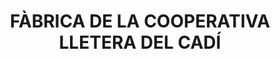 ---
layout: patrimoni-details
title:  "FÀBRICA DE LA COOPERATIVA LLETERA DEL CADÍ"
alt_title: null
class: "Edifici"
area: null
protection: null
addition_date: null
cat_code: null
cbp_code: "INV EX10"
image: "Cooperativa_Cadi.jpg"
card: null
collections: ["patrimoni-arquitectonic"]
coordinates:
  - group1:
        - [1.455876472398897, 42.356716072148089]
        - [1.456847376418517, 42.3566869013789]
        - [1.456913381872971, 42.356636157035602]
        - [1.456972603576674, 42.35609401194548]
        - [1.456970316156052, 42.356093198838536]
        - [1.456971239352739, 42.35608995487317]
        - [1.456971724273677, 42.356087379756218]
        - [1.456972025148439, 42.356084782603951]
        - [1.456972087342099, 42.356082240912599]
        - [1.456971965968046, 42.356079657634425]
        - [1.456971229113421, 42.35607528630144]
        - [1.456970026881112, 42.356071074946342]
        - [1.456969042806099, 42.356068724529429]
        - [1.456967830587194, 42.356066268362461]
        - [1.456965543275285, 42.356062487343777]
        - [1.456962936299009, 42.356059107848751]
        - [1.456960058540396, 42.356056018077368]
        - [1.456957349997176, 42.356053556436876]
        - [1.456954213452658, 42.356051074366576]
        - [1.456950126956826, 42.356048349703507]
        - [1.456947291203689, 42.356046776235416]
        - [1.456944294894798, 42.356045298395578]
        - [1.456941921313962, 42.356044234764894]
        - [1.456938501201928, 42.356042834341181]
        - [1.456934263312456, 42.356041447356581]
        - [1.456929283498126, 42.356040206847965]
        - [1.456924609486166, 42.356039400729671]
        - [1.456922086520543, 42.356039053840938]
        - [1.456916664842563, 42.356038628816059]
        - [1.456916598631241, 42.356037024175976]
        - [1.456008246398422, 42.355935061316174]
        - [1.455935342819647, 42.35597460333392]
        - [1.455821460363036, 42.356671051997004]
        - [1.455876472398897, 42.356716072148089]
---